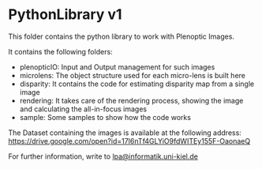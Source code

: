 # PythonLibrary v1

This folder contains the python library to work with Plenoptic Images. 

It contains the following folders:
- plenopticIO: Input and Output management for such images
- microlens: The object structure used for each micro-lens is built here
- disparity: It contains the code for estimating disparity map from a single image
- rendering: It takes care of the rendering process, showing the image and calculating the all-in-focus images
- sample: Some samples to show how the code works

The Dataset containing the images is available at the following address:
https://drive.google.com/open?id=17I6nTf4GLYiO9fdWITEy155F-OaonaeQ


For further information, write to lpa@informatik.uni-kiel.de
